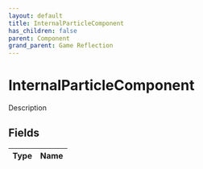 ```yaml
---
layout: default
title: InternalParticleComponent
has_children: false
parent: Component
grand_parent: Game Reflection
---
```

# InternalParticleComponent
Description 

## Fields
| Type | Name |
|:-------------|:--------------|
